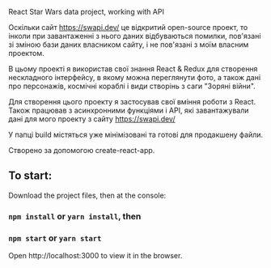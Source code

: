 React Star Wars data project, working with API

Оскільки сайт https://swapi.dev/ це відкритий open-source проект, то інколи 
при завантаженні з нього даних відбуваються помилки, пов'язані зі зміною 
бази даних власником сайту, і не пов'язані з моїм власним проектом.

В цьому проекті я використав свої знання React & Redux для створення нескладного інтерфейсу, в якому можна переглянути фото, 
а також дані про персонажів, космічні кораблі і види створінь з саги "Зоряні війни".

Для створення цього проекту я застосував свої вміння роботи з React.
Також працював з асинхронними функціями і API, які завантажували дані для мого 
проекту з сайту https://swapi.dev/

У папці build містяться уже мінімізовані та готові для продакшену файли.

Створено за допомогою create-react-app.

## To start:

Download the project files, then at the console: 

### `npm install` or `yarn install`, then

### `npm start` or `yarn start`

Open http://localhost:3000 to view it in the browser.
